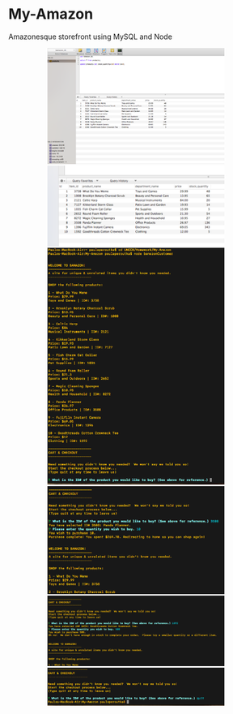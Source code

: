 # My-Amazon
Amazonesque storefront using MySQL and Node

<p align="center">
  <img src="images/original_database.png" width="350"/>
  <img src="images/database_updated.png" width="350"/>
  <img src="images/print_items.png" width="350"/>
  <img src="images/purchase_complete.png" width="350"/>
  <img src="images/purchase_incomplete.png" width="350"/>
  <img src="images/quit.png" width="350"/>
</p>